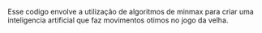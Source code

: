 Esse codigo envolve a utilização de algoritmos de minmax para criar uma inteligencia artificial que faz movimentos otimos no jogo da velha.
